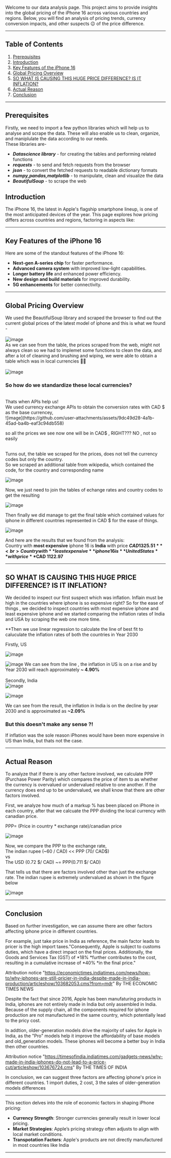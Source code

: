 Welcome to our data analysis page. This project aims to provide insights into the global pricing of the iPhone 16 across various countries and regions. Below, you will find an analysis of pricing trends, currency conversion impacts, and other suspects 😉 of the price difference.

---

## Table of Contents
1. [Prerequisites](#Prerequisites)
2. [Introduction](#introduction)
3. [Key Features of the iPhone 16](#key-features-of-the-iphone-16)
4. [Global Pricing Overview](#Global-Pricing-Overview)
5. [SO WHAT IS CAUSING THIS HUGE PRICE DIFFERENCE? IS IT INFLATION?](#SO-WHAT-IS-CAUSING-THIS-HUGE-PRICE-DIFFERENCE?-IS-IT-INFLATION?)
6. [Actual Reason](#Actual-Reason)
7. [Conclusion](#conclusion)


---
## Prerequisites
Firstly, we need to import a few python libraries which will help us to analyse and scrape the data. These will also enable us to clean, organize, and maniplulate the data according to our needs.<br>
These libraries are-<br>
- ***Datascience library*** - for creating the tables and performing related functions
- ***requests*** - to send and fetch requests from the browser 
- ***json*** - to convert the fetched requests to readable dictionary formats 
- ***numpy,pandas,matplotlib*** - to manipulate, clean and visualize the data    
- ***BeautifulSoup*** - to scrape the web
  

## Introduction

The iPhone 16, the latest in Apple's flagship smartphone lineup, is one of the most anticipated devices of the year. This page explores how pricing differs across countries and regions, factoring in aspects like:

---

## Key Features of the iPhone 16

Here are some of the standout features of the iPhone 16:
- **Next-gen A-series chip** for faster performance.
- **Advanced camera system** with improved low-light capabilities.
- **Longer battery life** and enhanced power efficiency.
- **New design and build materials** for improved durability.
- **5G enhancements** for better connectivity.

---

## Global Pricing Overview
We used the BeautifulSoup library and scraped the browser to find out the current global prices of the latest model of iphone and this is what we found -<br>
<br>
![image](https://github.com/user-attachments/assets/d4219f7d-fd96-4d54-92bf-d458fd4a7b02)
<br>
As we can see from the table, the prices scraped from the web, might not always clean so we had to implemet some functions to clean the data, and after a lot of cleaning and brushing and wiping, we were able to obtain a table which was in local currencies 🤦‍♂️<br>
<br>
![image](https://github.com/user-attachments/assets/bbb8cf3c-1de1-4509-955c-949b36a4a99f)

### So how do we standardize these local currencies?
<br>
Thats when APIs help us!
<br>
We used currency exchange APIs to obtain the conversion rates with CAD $ as the base currencey,<br>
![image](https://github.com/user-attachments/assets/9dc49d28-4a1b-45ad-ba4b-eaf3c94db558)

so all the prices we see now one will be in CAD$ , RIGHT??? NO , not so easily <br>

<br>
Turns out, the table we scraped for the prices, does not tell the currency codes but only the country. <br>
So we scraped an additional table from wikipedia, which contained the code, for the country and corresponding name <br>

![image](https://github.com/user-attachments/assets/a9c77ab3-48d2-41ac-b08a-ad3bf0d0c334)

Now, we just need to join the tables of echange rates and country codes to get the resulting <br>

![image](https://github.com/user-attachments/assets/5e928260-1335-4265-879d-dd0dd6b812b2)

Then finally we did manage to get the final table which contained values for iphone in different countries represented in CAD $ for the ease of things.<br>

![image](https://github.com/user-attachments/assets/f08171d5-5128-4675-aa91-d964c46b31b6)

And here are the results that we found from the analysis:<br>
Country with **most expensive** iphone 16 is **India** with price **$CAD 1325.51** <br>
Country with **least expensive** iphone 16 is **United States** with price **$CAD 1122.97**



---

## SO WHAT IS CAUSING THIS HUGE PRICE DIFFERENCE? IS IT INFLATION?

We decided to inspect our first suspect which was inflation. Inflain must be high in the countries where iphone is so expensive right? So for the ease of things , we decided to inspect countries with most expensive iphone and least expensive iphone and we started comparing the inflation rates of India and USA by scraping the web one more time.  <br>

**Then we use linear regression to calculate the line of best fit to caluculate the inflation rates of both the countries in Year 2030

Firstly, US <br>

![image](https://github.com/user-attachments/assets/3911b234-1d76-44e1-8799-cacfc9d7d9ea)

![image](https://github.com/user-attachments/assets/544775a8-9ad8-4851-b6a4-d34e6cb687de)
We can see from the line , the inflation in US is on a rise and by Year 2030 will reach approximately **~ 4.90%** <br>
<br>
Secondly, India <br>
![image](https://github.com/user-attachments/assets/79e930d2-ddd7-40ea-98ef-0622607aca49)

![image](https://github.com/user-attachments/assets/0b8db2d5-5dc4-416a-a1ea-a00b6ca7d31c)

We can see from the result, the inflation in India is on the decline by year 2030 and is approximated as **~2.09%** <br>

### But this doesn't make any sense ?!

If inflation was the sole reason iPhones would have been more expensive in US than India, but thats not the case.

---

## Actual Reason

To analyze that if there is any other factore involved, we calculate PPP (Purchase Power Parity) which compares the price of item to as whether the currency is overvalued or undervalued relative to one another.
If the currency does end up to be undervalued, we shall know that there are other factors involved. <br>

First, we analyze how much of a markup % has been placed on iPhone in each country, after that we calcuate the PPP dividing the local currency with canadian price. 

PPP= (Price in country * exchange rate)/canadian price

![image](https://github.com/user-attachments/assets/c377ad48-133a-4822-933b-78e13224ed97)

Now, we compare the PPP to the exchange rate, <br>
The indian rupee (~60 / CAD) << PPP (70/ CAD$) <br>
vs <br>
The USD (0.72 $/ CAD) ~= PPP(0.711 $/ CAD)<br>

That tells us that there are factors involved other than just the exchange rate. The indian rupee is extremely undervalued as shown in the figure below

![image](https://github.com/user-attachments/assets/dc74bba9-74e4-4ca3-b812-dd023b0d3d83)

---

## Conclusion 

Based on further investigation, we can assume there are other factors affecting iphone price in different countries.

For example, just take price in India as reference, the main factor leads to pricer is the high import taxes."Consequently, Apple is subject to customs duties, which have a direct impact on the final prices. Additionally, the Goods and Services Tax (GST) of *18% *further contributes to the cost, resulting in a cumulative increase of *40% *in the final price."

Attribution notice "https://economictimes.indiatimes.com/news/how-to/why-iphones-are-still-pricier-in-india-despite-made-in-india-production/articleshow/103682053.cms?from=mdr" By THE ECONOMIC TIMES NEWS

Despite the fact that since 2016, Apple has been manufaturing products in India, iphones are not entirely made in India but only assembled in India. Because of the supply chain, all the components required for iphone production are not manufactured in the same country, which potentially lead to the pricy cost.

In addtion, older-generation models drive the majority of sales for Apple in India, as the "Pro" models help it improve the affordability of base models and old_generation models. These iphones will become a better buy in India then other countries.

Attribution notice "https://timesofindia.indiatimes.com/gadgets-news/why-made-in-india-iphones-do-not-lead-to-a-price-cut/articleshow/103676724.cms" By THE TIMES OF INDIA

In conclusion, we can suggest three factors are affecting iphone's price in different countries. 1 import duties, 2 cost, 3 the sales of older-generation models differences


---

This section delves into the role of economic factors in shaping iPhone pricing:
- **Currency Strength**: Stronger currencies generally result in lower local pricing.
- **Market Strategies**: Apple’s pricing strategy often adjusts to align with local market conditions.
- **Transpotation Factors**: Apple's products are not directly manufactured in most countries like India

---


